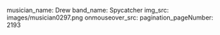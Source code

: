musician_name: Drew
band_name: Spycatcher
img_src: images/musician0297.png
onmouseover_src: 
pagination_pageNumber: 2193